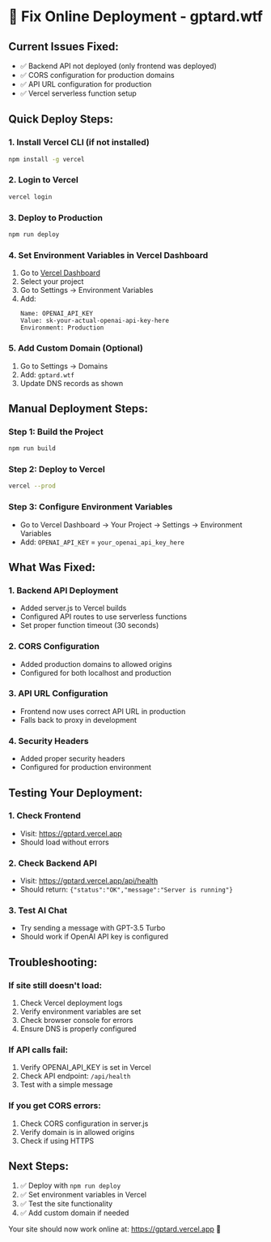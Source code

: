 # 🚀 Fix Online Deployment - gptard.wtf

## Current Issues Fixed:
- ✅ Backend API not deployed (only frontend was deployed)
- ✅ CORS configuration for production domains
- ✅ API URL configuration for production
- ✅ Vercel serverless function setup

## Quick Deploy Steps:

### 1. Install Vercel CLI (if not installed)
```bash
npm install -g vercel
```

### 2. Login to Vercel
```bash
vercel login
```

### 3. Deploy to Production
```bash
npm run deploy
```

### 4. Set Environment Variables in Vercel Dashboard
1. Go to [Vercel Dashboard](https://vercel.com/dashboard)
2. Select your project
3. Go to Settings → Environment Variables
4. Add:
   ```
   Name: OPENAI_API_KEY
   Value: sk-your-actual-openai-api-key-here
   Environment: Production
   ```

### 5. Add Custom Domain (Optional)
1. Go to Settings → Domains
2. Add: `gptard.wtf`
3. Update DNS records as shown

## Manual Deployment Steps:

### Step 1: Build the Project
```bash
npm run build
```

### Step 2: Deploy to Vercel
```bash
vercel --prod
```

### Step 3: Configure Environment Variables
- Go to Vercel Dashboard → Your Project → Settings → Environment Variables
- Add: `OPENAI_API_KEY` = `your_openai_api_key_here`

## What Was Fixed:

### 1. Backend API Deployment
- Added server.js to Vercel builds
- Configured API routes to use serverless functions
- Set proper function timeout (30 seconds)

### 2. CORS Configuration
- Added production domains to allowed origins
- Configured for both localhost and production

### 3. API URL Configuration
- Frontend now uses correct API URL in production
- Falls back to proxy in development

### 4. Security Headers
- Added proper security headers
- Configured for production environment

## Testing Your Deployment:

### 1. Check Frontend
- Visit: https://gptard.vercel.app
- Should load without errors

### 2. Check Backend API
- Visit: https://gptard.vercel.app/api/health
- Should return: `{"status":"OK","message":"Server is running"}`

### 3. Test AI Chat
- Try sending a message with GPT-3.5 Turbo
- Should work if OpenAI API key is configured

## Troubleshooting:

### If site still doesn't load:
1. Check Vercel deployment logs
2. Verify environment variables are set
3. Check browser console for errors
4. Ensure DNS is properly configured

### If API calls fail:
1. Verify OPENAI_API_KEY is set in Vercel
2. Check API endpoint: `/api/health`
3. Test with a simple message

### If you get CORS errors:
1. Check CORS configuration in server.js
2. Verify domain is in allowed origins
3. Check if using HTTPS

## Next Steps:
1. ✅ Deploy with `npm run deploy`
2. ✅ Set environment variables in Vercel
3. ✅ Test the site functionality
4. ✅ Add custom domain if needed

Your site should now work online at: https://gptard.vercel.app 🎉
